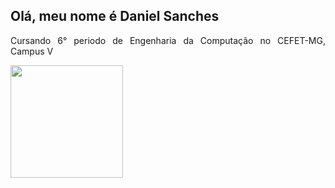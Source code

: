 ## Olá, meu nome é Daniel Sanches
<div align="justify">
  <p>Cursando 6° periodo de Engenharia da Computação no CEFET-MG, Campus V<p>
</div

<div align="center">
  <a href="https://github.com/danieldiv">
  <img height="180em" src="https://github-readme-stats.vercel.app/api?username=danieldiv&show_icons=true&theme=dark&include_all_commits=true&count_private=true"/>
</div>

